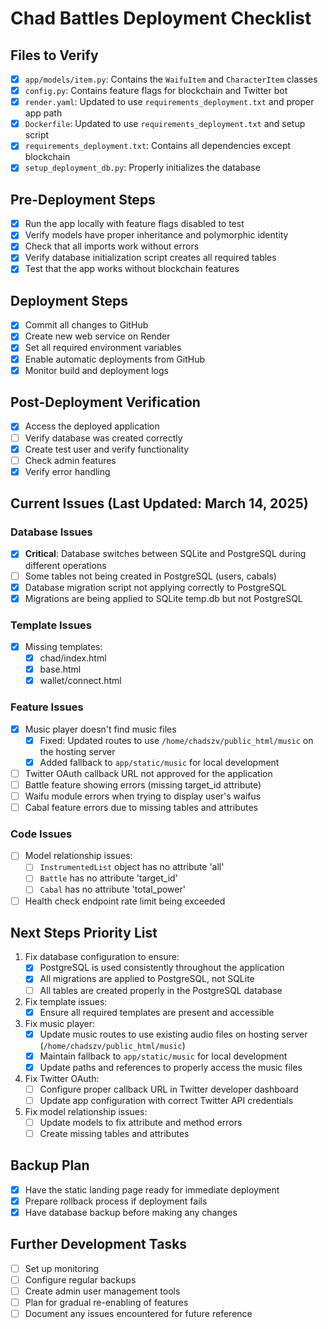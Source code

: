 # Chad Battles Deployment Checklist

## Files to Verify

- [x] `app/models/item.py`: Contains the `WaifuItem` and `CharacterItem` classes
- [x] `config.py`: Contains feature flags for blockchain and Twitter bot
- [x] `render.yaml`: Updated to use `requirements_deployment.txt` and proper app path
- [x] `Dockerfile`: Updated to use `requirements_deployment.txt` and setup script
- [x] `requirements_deployment.txt`: Contains all dependencies except blockchain
- [x] `setup_deployment_db.py`: Properly initializes the database

## Pre-Deployment Steps

- [x] Run the app locally with feature flags disabled to test
- [x] Verify models have proper inheritance and polymorphic identity
- [x] Check that all imports work without errors
- [x] Verify database initialization script creates all required tables
- [x] Test that the app works without blockchain features

## Deployment Steps

- [x] Commit all changes to GitHub
- [x] Create new web service on Render
- [x] Set all required environment variables
- [x] Enable automatic deployments from GitHub
- [x] Monitor build and deployment logs

## Post-Deployment Verification

- [x] Access the deployed application
- [ ] Verify database was created correctly
- [x] Create test user and verify functionality
- [ ] Check admin features
- [x] Verify error handling

## Current Issues (Last Updated: March 14, 2025)

### Database Issues
- [x] **Critical**: Database switches between SQLite and PostgreSQL during different operations
- [ ] Some tables not being created in PostgreSQL (users, cabals)
- [x] Database migration script not applying correctly to PostgreSQL
- [x] Migrations are being applied to SQLite temp.db but not PostgreSQL

### Template Issues
- [x] Missing templates: 
  - [x] chad/index.html
  - [x] base.html
  - [x] wallet/connect.html

### Feature Issues
- [x] Music player doesn't find music files
  - [x] Fixed: Updated routes to use `/home/chadszv/public_html/music` on the hosting server
  - [x] Added fallback to `app/static/music` for local development
- [ ] Twitter OAuth callback URL not approved for the application
- [ ] Battle feature showing errors (missing target_id attribute)
- [ ] Waifu module errors when trying to display user's waifus
- [ ] Cabal feature errors due to missing tables and attributes

### Code Issues
- [ ] Model relationship issues:
  - [ ] `InstrumentedList` object has no attribute 'all'
  - [ ] `Battle` has no attribute 'target_id'
  - [ ] `Cabal` has no attribute 'total_power'
- [ ] Health check endpoint rate limit being exceeded

## Next Steps Priority List

1. Fix database configuration to ensure:
   - [x] PostgreSQL is used consistently throughout the application
   - [x] All migrations are applied to PostgreSQL, not SQLite
   - [ ] All tables are created properly in the PostgreSQL database

2. Fix template issues:
   - [x] Ensure all required templates are present and accessible

3. Fix music player:
   - [x] Update music routes to use existing audio files on hosting server (`/home/chadszv/public_html/music`)
   - [x] Maintain fallback to `app/static/music` for local development
   - [x] Update paths and references to properly access the music files

4. Fix Twitter OAuth:
   - [ ] Configure proper callback URL in Twitter developer dashboard
   - [ ] Update app configuration with correct Twitter API credentials

5. Fix model relationship issues:
   - [ ] Update models to fix attribute and method errors
   - [ ] Create missing tables and attributes

## Backup Plan

- [x] Have the static landing page ready for immediate deployment
- [x] Prepare rollback process if deployment fails
- [x] Have database backup before making any changes

## Further Development Tasks

- [ ] Set up monitoring
- [ ] Configure regular backups
- [ ] Create admin user management tools
- [ ] Plan for gradual re-enabling of features
- [ ] Document any issues encountered for future reference 